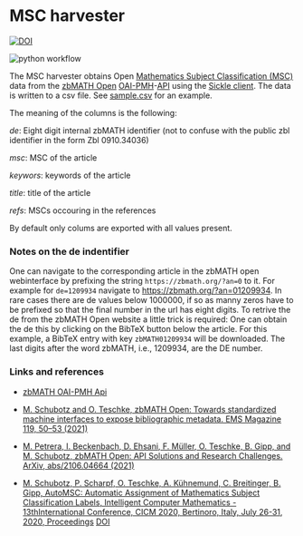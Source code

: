 # MSC harvester

[![DOI](https://zenodo.org/badge/381731111.svg)](https://zenodo.org/badge/latestdoi/381731111)

![python workflow](https://github.com/zbMATHOpen/mscHarvester/actions/workflows/py.yml/badge.svg)

The MSC harvester obtains Open [Mathematics Subject Classification (MSC)](https://zbmath.org/classification/) data from the [zbMATH Open](https://zbmath.org) [OAI-PMH](https://www.openarchives.org/pmh/)-[API](https://en.wikipedia.org/wiki/API) using the [Sickle client](https://github.com/mloesch/sickle).
The data is written to a csv file.
See [sample.csv](sample.csv) for an example.

The meaning of the columns is the following:

*de*: Eight digit internal zbMATH identifier (not to confuse with the public zbl identifier in the form  Zbl 0910.34036)

*msc*: MSC of the article

*keywors*: keywords of the article

*title*: title of the article

*refs*: MSCs occouring in the references

By default only colums are exported with all values present.

### Notes on the de indentifier

One can navigate to the corresponding article in the zbMATH open webinterface by prefixing the string `https://zbmath.org/?an=0` to it.
For example for `de=1209934` navigate to https://zbmath.org/?an=01209934.
In rare cases there are de values below 1000000, if so as manny zeros have to be prefixed so that the final number in the url has eight digits.
To retrive the de from the zbMATH Open website a little trick is required:
One can obtain the de this by clicking on the BibTeX button below the article.
For this example, a BibTeX entry with key `zbMATH01209934` will be downloaded.
The last digits after the word zbMATH, i.e., 1209934, are the DE number. 

### Links and references

* [zbMATH OAI-PMH Api](https://oai.zbmath.org/)

* [M. Schubotz and O. Teschke, zbMATH Open: Towards standardized machine interfaces to expose bibliographic metadata. EMS Magazine 119, 50–53 (2021)](https://euromathsoc.org/magazine/2021/119/mag-12)

* [M. Petrera, I. Beckenbach, D. Ehsani, F. Müller, O. Teschke, B. Gipp, and M. Schubotz, zbMATH Open: API Solutions and Research Challenges. ArXiv, abs/2106.04664 (2021)](https://arxiv.org/abs/2106.04664)

* [M. Schubotz, P. Scharpf, O. Teschke, A. Kühnemund, C. Breitinger, B. Gipp, AutoMSC: Automatic Assignment of Mathematics Subject Classification Labels, Intelligent Computer Mathematics - 13thInternational Conference, CICM 2020, Bertinoro, Italy, July 26-31, 2020, Proceedings](https://arxiv.org/pdf/2005.12099.pdf) [DOI](https://doi.org/10.1007/978-3-030-53518-6_15)
